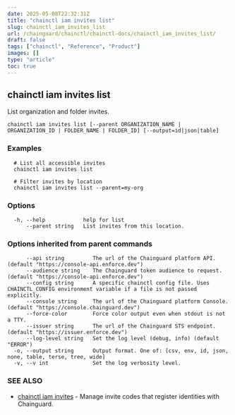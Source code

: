 ```yaml
---
date: 2025-05-08T22:32:31Z
title: "chainctl iam invites list"
slug: chainctl_iam_invites_list
url: /chainguard/chainctl/chainctl-docs/chainctl_iam_invites_list/
draft: false
tags: ["chainctl", "Reference", "Product"]
images: []
type: "article"
toc: true
---
```

## chainctl iam invites list

List organization and folder invites.

```
chainctl iam invites list [--parent ORGANIZATION_NAME | ORGANIZATION_ID | FOLDER_NAME | FOLDER_ID] [--output=id|json|table]
```

### Examples

```
  # List all accessible invites
  chainctl iam invites list
  
  # Filter invites by location
  chainctl iam invites list --parent=my-org
```

### Options

```
  -h, --help            help for list
      --parent string   List invites from this location.
```

### Options inherited from parent commands

```
      --api string         The url of the Chainguard platform API. (default "https://console-api.enforce.dev")
      --audience string    The Chainguard token audience to request. (default "https://console-api.enforce.dev")
      --config string      A specific chainctl config file. Uses CHAINCTL_CONFIG environment variable if a file is not passed explicitly.
      --console string     The url of the Chainguard platform Console. (default "https://console.chainguard.dev")
      --force-color        Force color output even when stdout is not a TTY.
      --issuer string      The url of the Chainguard STS endpoint. (default "https://issuer.enforce.dev")
      --log-level string   Set the log level (debug, info) (default "ERROR")
  -o, --output string      Output format. One of: [csv, env, id, json, none, table, terse, tree, wide]
  -v, --v int              Set the log verbosity level.
```

### SEE ALSO

* [chainctl iam invites](/chainguard/chainctl/chainctl-docs/chainctl_iam_invites/)	 - Manage invite codes that register identities with Chainguard.

